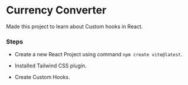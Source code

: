 # Currency Converter

Made this project to learn about Custom hooks in React.

### Steps
- Create a new React Project using command `npm create vite@latest`.

- Installed Tailwind CSS plugin.

- Create Custom Hooks.


